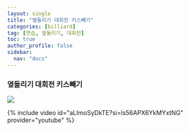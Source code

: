 ```yaml
---
layout: single
title: "옆돌리기 대회전 키스빼기"
categories: [billiard]
tag: [연습, 옆돌리기, 대회전]
toc: true
author_profile: false
sidebar:
  nav: "docs"
---
```


### 옆돌리기 대회전 키스빼기

[![](/images/%EC%98%86%EB%8F%8C%EB%A6%AC%EA%B8%B0%20%EB%8C%80%ED%9A%8C%EC%A0%84%20%ED%82%A4%EC%8A%A4%EB%B9%BC%EA%B8%B0.png)](https://1drv.ms/p/s!AuJKpwyYpUY9_iUsOB7OAUMPLJsM?e=RnQPx2)

{% include video id="aLImoSyDkTE?si=ls56APX6YkMYxtNG" provider="youtube" %}
